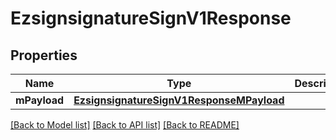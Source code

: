 # EzsignsignatureSignV1Response

## Properties
Name | Type | Description | Notes
------------ | ------------- | ------------- | -------------
**mPayload** | [**EzsignsignatureSignV1ResponseMPayload**](EzsignsignatureSignV1ResponseMPayload.md) |  | 

[[Back to Model list]](../README.md#documentation-for-models) [[Back to API list]](../README.md#documentation-for-api-endpoints) [[Back to README]](../README.md)


